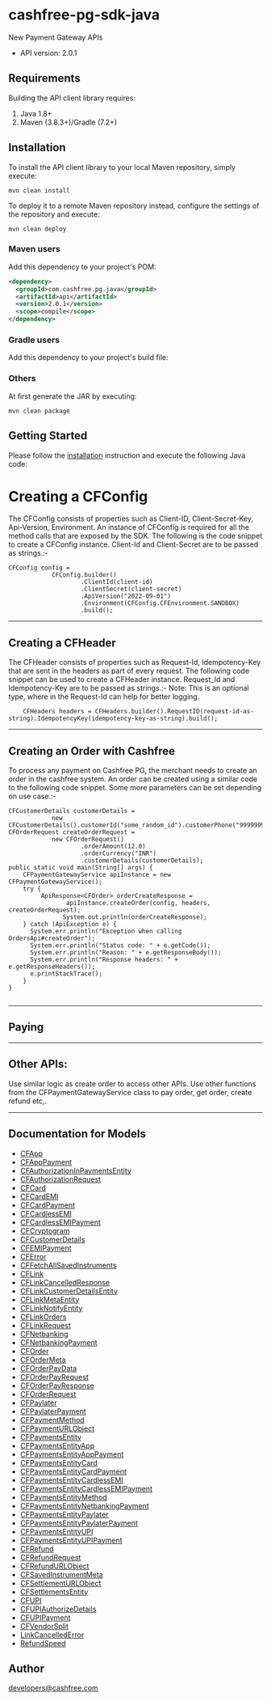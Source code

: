 # cashfree-pg-sdk-java

New Payment Gateway APIs
- API version: 2.0.1


## Requirements

Building the API client library requires:
1. Java 1.8+
2. Maven (3.8.3+)/Gradle (7.2+)

## Installation

To install the API client library to your local Maven repository, simply execute:

```shell
mvn clean install
```

To deploy it to a remote Maven repository instead, configure the settings of the repository and execute:

```shell
mvn clean deploy
```

### Maven users

Add this dependency to your project's POM:

```xml
<dependency>
  <groupId>com.cashfree.pg.java</groupId>
  <artifactId>api</artifactId>
  <version>2.0.1</version>
  <scope>compile</scope>
</dependency>
```

### Gradle users

Add this dependency to your project's build file:

### Others

At first generate the JAR by executing:

```shell
mvn clean package
```

## Getting Started

Please follow the [installation](#installation) instruction and execute the following Java code:
# Creating a CFConfig

The CFConfig consists of properties such as Client-ID, Client-Secret-Key, Api-Version, Environment. An instance of CFConfig is required for all the method calls that are exposed by the SDK. The following is the code snippet to create a CFConfig instance. Client-Id and Client-Secret are to be passed as strings.:-

```
CFConfig config =
            CFConfig.builder()
                    .ClientId(client-id)
                    .ClientSecret(client-secret)
                    .ApiVersion("2022-09-01")
                    .Environment(CFConfig.CFEnvironment.SANDBOX)
                    .build();
```
---
## Creating a CFHeader

The CFHeader consists of properties such as Request-Id, Idempotency-Key that are sent in the headers as part of every request. The following code snippet can be used to create a CFHeader instance. Request_Id and Idempotency-Key are to be passed as strings.:-
Note: This is an optional type, where in the Request-Id can help for better logging.
```
    CFHeaders headers = CFHeaders.builder().RequestID(request-id-as-string).IdempotencyKey(idempotency-key-as-string).build();
```
---
## Creating an Order with Cashfree

To process any payment on Cashfree PG, the merchant needs to create an order in the cashfree system. An order can be created using a similar code to the following code snippet. Some more parameters can be set depending on use case.:-

```
CFCustomerDetails customerDetails =
            new CFCustomerDetails().customerId("some_random_id").customerPhone("9999999999");
CFOrderRequest createOrderRequest =
            new CFOrderRequest()
                    .orderAmount(12.0)
                    .orderCurrency("INR")
                    .customerDetails(customerDetails);
public static void main(String[] args) {
    CFPaymentGatewayService apiInstance = new CFPaymentGatewayService();
    try {
         ApiResponse<CFOrder> orderCreateResponse =
                apiInstance.createOrder(config, headers, createOrderRequest);
               System.out.println(orderCreateResponse);
    } catch (ApiException e) {
      System.err.println("Exception when calling OrdersApi#createOrder");
      System.err.println("Status code: " + e.getCode());
      System.err.println("Reason: " + e.getResponseBody());
      System.err.println("Response headers: " + e.getResponseHeaders());
      e.printStackTrace();
    }
}
    
```
---

## Paying 
---
## Other APIs:

Use similar logic as create order to access other APIs. Use other functions from the CFPaymentGatewayService class to pay order, get order, create refund etc,.

---
## Documentation for Models

 - [CFApp](docs/CFApp.md)
 - [CFAppPayment](docs/CFAppPayment.md)
 - [CFAuthorizationInPaymentsEntity](docs/CFAuthorizationInPaymentsEntity.md)
 - [CFAuthorizationRequest](docs/CFAuthorizationRequest.md)
 - [CFCard](docs/CFCard.md)
 - [CFCardEMI](docs/CFCardEMI.md)
 - [CFCardPayment](docs/CFCardPayment.md)
 - [CFCardlessEMI](docs/CFCardlessEMI.md)
 - [CFCardlessEMIPayment](docs/CFCardlessEMIPayment.md)
 - [CFCryptogram](docs/CFCryptogram.md)
 - [CFCustomerDetails](docs/CFCustomerDetails.md)
 - [CFEMIPayment](docs/CFEMIPayment.md)
 - [CFError](docs/CFError.md)
 - [CFFetchAllSavedInstruments](docs/CFFetchAllSavedInstruments.md)
 - [CFLink](docs/CFLink.md)
 - [CFLinkCancelledResponse](docs/CFLinkCancelledResponse.md)
 - [CFLinkCustomerDetailsEntity](docs/CFLinkCustomerDetailsEntity.md)
 - [CFLinkMetaEntity](docs/CFLinkMetaEntity.md)
 - [CFLinkNotifyEntity](docs/CFLinkNotifyEntity.md)
 - [CFLinkOrders](docs/CFLinkOrders.md)
 - [CFLinkRequest](docs/CFLinkRequest.md)
 - [CFNetbanking](docs/CFNetbanking.md)
 - [CFNetbankingPayment](docs/CFNetbankingPayment.md)
 - [CFOrder](docs/CFOrder.md)
 - [CFOrderMeta](docs/CFOrderMeta.md)
 - [CFOrderPayData](docs/CFOrderPayData.md)
 - [CFOrderPayRequest](docs/CFOrderPayRequest.md)
 - [CFOrderPayResponse](docs/CFOrderPayResponse.md)
 - [CFOrderRequest](docs/CFOrderRequest.md)
 - [CFPaylater](docs/CFPaylater.md)
 - [CFPaylaterPayment](docs/CFPaylaterPayment.md)
 - [CFPaymentMethod](docs/CFPaymentMethod.md)
 - [CFPaymentURLObject](docs/CFPaymentURLObject.md)
 - [CFPaymentsEntity](docs/CFPaymentsEntity.md)
 - [CFPaymentsEntityApp](docs/CFPaymentsEntityApp.md)
 - [CFPaymentsEntityAppPayment](docs/CFPaymentsEntityAppPayment.md)
 - [CFPaymentsEntityCard](docs/CFPaymentsEntityCard.md)
 - [CFPaymentsEntityCardPayment](docs/CFPaymentsEntityCardPayment.md)
 - [CFPaymentsEntityCardlessEMI](docs/CFPaymentsEntityCardlessEMI.md)
 - [CFPaymentsEntityCardlessEMIPayment](docs/CFPaymentsEntityCardlessEMIPayment.md)
 - [CFPaymentsEntityMethod](docs/CFPaymentsEntityMethod.md)
 - [CFPaymentsEntityNetbankingPayment](docs/CFPaymentsEntityNetbankingPayment.md)
 - [CFPaymentsEntityPaylater](docs/CFPaymentsEntityPaylater.md)
 - [CFPaymentsEntityPaylaterPayment](docs/CFPaymentsEntityPaylaterPayment.md)
 - [CFPaymentsEntityUPI](docs/CFPaymentsEntityUPI.md)
 - [CFPaymentsEntityUPIPayment](docs/CFPaymentsEntityUPIPayment.md)
 - [CFRefund](docs/CFRefund.md)
 - [CFRefundRequest](docs/CFRefundRequest.md)
 - [CFRefundURLObject](docs/CFRefundURLObject.md)
 - [CFSavedInstrumentMeta](docs/CFSavedInstrumentMeta.md)
 - [CFSettlementURLObject](docs/CFSettlementURLObject.md)
 - [CFSettlementsEntity](docs/CFSettlementsEntity.md)
 - [CFUPI](docs/CFUPI.md)
 - [CFUPIAuthorizeDetails](docs/CFUPIAuthorizeDetails.md)
 - [CFUPIPayment](docs/CFUPIPayment.md)
 - [CFVendorSplit](docs/CFVendorSplit.md)
 - [LinkCancelledError](docs/LinkCancelledError.md)
 - [RefundSpeed](docs/RefundSpeed.md)

## Author

developers@cashfree.com

